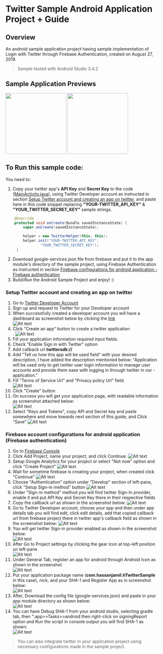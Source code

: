 # Twitter Sample Android Application Project + Guide

## Overview
An android sample application project having sample implementation of Login with Twitter through Firebase Authentication, created on August 27, 2019.

> Sample tested with Android Studio 3.4.2

## Sample Application Previews
<p float="left">
 <img src="screenshots/home.png" width="200" />
 <img src="screenshots/twitter-app.png" width="200" /> 
</p>

## To Run this sample code:
You need to:
1. Copy your twitter app's **API Key** and **Secret Key** to the code ([MainActivity.java](https://github.com/hassaanjamil/hTwitterAndroidSampleApplication/blob/master/app/src/main/java/com/hassanjamil/htwitter_sample_application/activities/MainActivity.java)), using Twitter Developer account as instructed in section [Setup Twitter account and creating an app on twitter](https://github.com/hassaanjamil/hTwitterAndroidSampleApplication/blob/master/README.md#setup-twitter-account-and-creating-an-app-on-twitter), and paste here in this code snippet replacing **"YOUR-TWITTER_API_KEY"** & **"YOUR_TWITTER_SECRET_KEY"** sample strings.
```java
    @Override
    protected void onCreate(Bundle savedInstanceState) {
        super.onCreate(savedInstanceState);

        helper = new TwitterHelper(this, this);
        helper.init("YOUR-TWITTER_API_KEY",
                "YOUR_TWITTER_SECRET_KEY");
     }
```
2. Download google-services.json file from firebase and put it to the app module's directory of the sample project, using Firebase Authentication as instructed in section [Firebase configurations for android application - Firebase authentication](https://github.com/hassaanjamil/hTwitterAndroidSampleApplication/blob/master/README.md#setup-twitter-account-and-creating-an-app-on-twitter)
3. Build/Run the Android Sample Project and enjoy! :)

### Setup Twitter account and creating an app on twitter
1. Go to [Twitter Developer Account](https://developer.twitter.com/en/apps)
2. Sign up and request to Twitter for your Developer account
3. When successfully created a developer account you will have a dashboard as screenshot below by clicking the [link](https://developer.twitter.com/en/apps) <br/>
![Alt text](screenshots/5.jpg?raw=true "Screenshot")
4. Click "Create an app" button to create a twitter application<br/>.
![Alt text](screenshots/6.jpg?raw=true "Screenshot")
5. Fill your application information required input fields.
6. Check "Enable Sign in with Twitter" option
7. Add callback url **twittersdk://**
8. Add "Tell us how this app will be used field" with your desired description, I have added the description mentioned below:
 "Application will be used only to get twitter user login information to manage user accounts and provide them ease with logging in through twitter in our - application."
9. Fill "Terms of Service Url" and "Privacy policy Url" field.<br/>
![Alt text](screenshots/7.jpg?raw=true "Screenshot")
10. Click "Create" button
11. On success you will get your application page, with readable information as screenshot attached below:<br/>
![Alt text](screenshots/8.jpg?raw=true "Screenshot")
12. Select "Keys and Tokens", copy API and Secret key and paste somewhere and move towards next section of this guide, and Click "Save"
![Alt text](screenshots/9.jpg?raw=true "Screenshot")

### Firebase account configurations for android application (Firebase authentication)
1. Go to [Firebase Console](https://console.firebase.google.com/)
2. Click Add Project, name your project, and click Continue.
![Alt text](screenshots/1.jpg?raw=true "Screenshot")
3. Setup Google Analytics for your project or select "Not now" option and click "Create Project"
![Alt text](screenshots/2.jpg?raw=true "Screenshot")
4. Wait for sometime firebase is creating your project, when created click "Continue"
![Alt text](screenshots/3.jpg?raw=true "Screenshot")
5. Choose "Authentication" option under "Develop" section of left-pane, click "Setup Sign-in method" button
![Alt text](screenshots/4.jpg?raw=true "Screenshot")
6. Under "Sign-in method" method you will find twitter Sign-In provider, enable it and put API Key and Secret Key there in their respective fields
7. Copy the callback url as shown in the screenshot below:
![Alt text](screenshots/11.jpg?raw=true "Screenshot")
8. Go to Twitter Developer account, choose your app and then under app details tab you will find edit, click edit details, add that copied callback url from firebase project there in twitter app's callback field as shown in the screenshot below:
![Alt text](screenshots/13.jpg?raw=true "Screenshot")
9. You will get twitter Sign-in provider enabled as shown in the screenshot below:<br/>
![Alt text](screenshots/14.jpg?raw=true "Screenshot")
10. After Go to Project settings by clicking the gear icon at top-left position on left-pane<br/>
![Alt text](screenshots/10.jpg?raw=true "Screenshot")
11. Under General Tab, register an app for android through Android Icon as shown in the screenshot<br/>
![Alt text](screenshots/15.jpg?raw=true "Screenshot")
12. Put your application package name (**com.hassanjamil.hTwitterSample** in this case), nick, and your SHA-1 and Register App as in screenshot below:<br/>
![Alt text](screenshots/17.jpg?raw=true "Screenshot")
13. After, Download the config file (google-services.json) and paste in your app module directory as shown below:<br/>
![Alt text](screenshots/18.jpg?raw=true "Screenshot")
14. You can have Debug SHA-1 from your android studio, selecting gradle tab, then ":app>>Tasks>>android then right-click on signingReport option and Run the script in console output you will find SHA-1 as shown:<br/>
![Alt text](screenshots/19.jpg?raw=true "Screenshot")

> You can also integrate twitter in your application project using necessary configurations made in the sample project.
